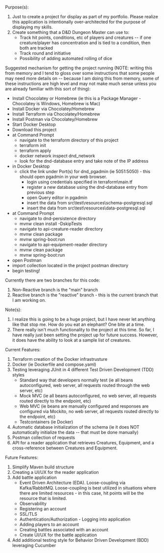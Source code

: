Purpose(s):
1) Just to create a project for display as part of my portfolio. Please realize this application is intentionally over-architected for the purpose of displaying my skills.
2) Create something that a D&D Dungeon Master can use to:
    - Track hit points, conditions, etc of players and creatures -- if one creature/player has concentration and is tied to a condition, then both are tracked
    - Track round and initiative
    - Possibility of adding automated rolling of dice

Suggested mechanism for getting the project running (NOTE: writing this from memory and I tend to gloss over some instructions that some people may need more details on -- because I am doing this from memory, some of these instructions are high level and may not make much sense unless you are already familiar with this sort of thing):
- Install Chocolatey or Homebrew (ie this is a Package Manager - Chocolatey is Windows, Homebrew is Mac)
- Install Docker via Chocolatey/Homebrew
- Install Terraform via Chocolatey/Homebrew
- Install Postman via Chocolatey/Homebrew
- Start Docker Desktop
- Download this project
- at Command Prompt
	- navigate to the terraform directory of this project
	- terraform init
	- terraform apply
	- docker network inspect dnd_network
	- look for the dnd-database entry and take note of the IP address
- in Docker Desktop
	- click the link under Port(s) for dnd_pgadmin (ie 5051:5050) - this should open pgadmin in your web browser.
		- login using credentials specified in terraform\main.tf
		- register a new database using the dnd-database entry from previous step
		- open Query editor in pgadmin
		- insert the data from src\test\resources\schema-postgresql.sql
		- insert the data from src\test\resources\data-postgresql.sql
- at Command Prompt
	- navigate to dnd-persistence directory
	- mvnw clean install -DskipTests
	- navigate to api-creature-reader directory
	- mvnw clean package
	- mvnw spring-boot:run
	- navigate to api-equipment-reader directory
	- mvnw clean package
	- mvnw spring-boot:run
- open Postman
- import collection located in the project postman directory
- begin testing!

Currently there are two branches for this code:
1) Non-Reactive branch is the "main" branch
2) Reactive branch is the "reactive" branch - this is the current branch that I am working on.

Note(s):
1) I realize this is going to be a huge project, but I have never let anything like that stop me.  How do you eat an elephant? One bite at a time.
2) There really isn't much functionality to the project at this time.  So far, I have really just been setting the project up for future success.  However, it does have the ability to look at a sample list of creatures.

Current Features:
1) Terraform creation of the Docker infrastrusture
2) Docker (ie Dockerfile and compose.yaml)
3) Testing leveraging JUnit in 4 different Test Driven Development (TDD) styles
  	- Standard way that developers normally test (ie all beans autoconfigured, web server, all requests routed through the web server, etc)
  	- Mock MVC (ie all beans autoconfigured, no web server, all requests routed directly to the endpoint, etc)
  	- Web MVC (ie beans are manually configured and responses are configured via Mockito, no web server, all requests routed directly to the endpoint, etc)
  	- Testcontainers (ie Docker)
4) Automatic database initialization of the schema (ie it does NOT automatically initialize the data -- that must be done manually)
5) Postman collection of requests
6) API for a reader application that retrieves Creatures, Equipment, and a cross-reference between Creatures and Equipment.

Future Features:
1) Simplify Maven build structure
1) Creating a UI/UX for the reader application
2) Add battle application
	- Event Driven Architecture (EDA). Loose-coupling via Kafka/RabbitMQ. Loose-coupling is best utilized in situations where there are limited resources - in this case, hit points will be the resource that is limited.
	- Observability
	- Registering an account
	- SSL/TLS
	- Authentication/Authorization - Logging into application
	- Adding players to an account
	- Creating battles associated with an account
	- Create UI/UX for the battle application
3) Add additional testing style for Behavior Driven Development (BDD) leveraging Cucumber
